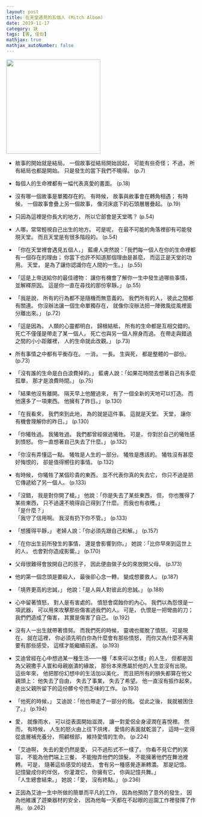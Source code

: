 ```yaml
---
layout: post
title: 在天堂遇見的五個人 (Mitch Albom)
date: 2019-11-17
category: 訣
tags: [書, 佳句]
mathjax: true
mathjax_autoNumber: false
---
```


<img src="https://doltegg.github.io/book/images/inheaven.jpg" style="width:250px;"/>

- 故事的開始就是結局。
一個故事從結局開始說起，
可能有些奇怪；
不過，
所有結局也都是開始。
只是發生的當下我們不曉得。 (p.7)

- 每個人的生命裡都有一幅代表真愛的畫面。  (p.18)

- 沒有哪一個故事是單獨存在的。
有時候，
故事與故事會在轉角相遇；
有時候，
一個故事會疊上另一個故事，
像河床底下的石頭層層疊起。 (p.19)

- 只因為這裡是你長大的地方，
所以它部會是天堂嗎？ (p.54)

- 人哪，常常輕視自己出生的地方。
可是呢，
在最不可能的角落裡卻有可能發現天堂。
而且天堂是有很多階段的。 (p.54)

- 「你在天堂裡會遇見五個人，」
藍膚人突然說：「我們每一個人在你的生命裡都有一個存在的理由；
你當下也許不知道那個理由是甚麼，
而這正是天堂的功用。
天堂，
是為了讓你認識你在人間的一生。」 (p.55)

- 「這是上帝送給你的最佳禮物：
讓你有機會了解你一生中發生過哪些事情，
並解釋原因。
這是你一直在尋找的那份寧靜。」 (p.55)

- 「我是說，
所有的行為都不是隨機而無意義的。
我們所有的人，
彼此之間都有關連。
你沒辦法讓一個生命單獨存在，
就像你沒辦法把一陣微風從風裡面分離出來。」 (p.72)

- 「這是因為，
人類的心靈都明白，
歸根結柢，
所有的生命都是互相交錯的。
死亡不僅僅是帶走了某一個人，
死亡也與另一個人擦身而過。
在帶走與錯過之間的小小距離裡，
人的生命就此改觀。」 (p.73)

- 所有事情之中都有平衡存在。
一消，
一長。
生與死，
都是整體的一部份。 (p.73)

- 「沒有誰的生命是白白浪費掉的。」
藍膚人說：「如果花時間去想著自己有多麼孤單，
那才是浪費時間。」 (p.75)

- 「結果他沒有離開。
隔天早上他醒過來，
有了一個全新的天地可以打造。
而他還多了一項東西。
他擁有了昨日。」 (p.130)

- 「在我看來，
我們來到此地，
為的就是這件事。
這就是天堂。
天堂，
讓你有機會理解你的昨日。」 (p.130)

- 「你犧牲過。
我犧牲過。
我們都曾經做過犧牲。
可是，
你對於自己的犧牲感到憤怒。
你一直想著自己失去了什麼。」 (p.132)

- 「你沒有弄懂這一點。
犧牲是人生的一部分。
犧牲是應該的。
犧牲沒有甚麼好悔恨的，
卻是值得嚮往的事情。 (p.132)

- 有時候，
你犧牲了某個珍貴的東西，
並不代表你真的失去它，
你只不過是把它傳遞給了另一個人。 (p.133)

- 「沒錯，
我是對你開了槍。」
他說：「你是失去了某些東西，
但，
你也獲得了某些東西，
只不過還不曉得自己得到了什麼。
而我也有收穫。」<br />
「是什麼？」<br />
「我守了信用啊。
我沒有扔下你不管。」 (p.133)

- 「想獲得平靜，」
老婦人說：「你必須先跟自己和解。」 (p.157)

- 「在你出生前所發生的事情，
還是會影響到你。」
她說：「比你早來到這世上的人，
也會對你造成影響。」 (p.170)

- 父母很難得會放開自己的孩子，
因此便由做子女的來放開父母。 (p.173)

- 他的第一個念頭是要殺人，
最後卻心念一轉，
變成想要救人。 (p.187)

- 「境界更高的忠誠，」
他說：「是人與人對彼此的忠誠。」 (p.188)

- 心中留著憤怒，
對人是有害處的。
憤怒會腐蝕你的內心。
我們以為怨恨是一項武器，
可以用來攻擊那些傷害過我們的人。
可是，
仇恨是一把彎曲的刀；
我們們造成了傷害，
其實是傷害了自己。 (p.192)

- 沒有人一出生就帶著憤努。
而我們死的時候，
靈魂也擺脫了憤怒。
可是現在，
就在這裡，
你必須先明白你為什麼會有那些憤怒，
而你又為什麼不再需要有那些感受，
這樣才能繼續前進。 (p.193)

- 艾迪曾經在心中想過某一種生活──一種「本來可以怎樣」的人生，
但都是因為父親撒手人寰和母親崩潰的緣故，
那份本來應屬於他的人生並沒有出現。
這些年來，
他把那份幻想中的生活加以美化，
而且把所有的損失都算在他父親頭上：
他失去了自由，
失去了事業，
失去了希望。
他一直沒有振作起來，
走出父親所留下的這份髒兮兮而乏味的工作。 (p.193)

- 「他死的時候，」
艾迪說：「他也帶走了一部分的我。
從此之後，
我就被困住了。」 (p.194)

- 愛，
就像雨水，
可以從表面開始滋潤，
讓一對愛侶全身浸潤在喜悅裡。
然而，
有時候，
人生的怒火由上往下烘烤，
愛情的表面就乾涸了，
這時一定得從底層補充養分，
照顧根部，
維持愛情的生命。 (p.224)
 
- 「艾迪啊，
失去的愛仍然是愛，
只不過形式不一樣了。
你看不見它們的笑容，
不能為他們端上三餐，
不能撥弄他們的頭髮，
不能擁著他們在舞池裡轉。
可是，
隨著這些感受的褪去，
會有另一種感覺逐漸轉濃。
那是記憶。
記憶變成你的伴侶，
你灌溉它，
你擁有它，
你與記憶共舞。」<br />
「人生總會結束。」
她說：「愛，
沒有終點。」  (p.236)

- 正因為艾迪一生中所做的簡單而平凡的工作，
因為他預防了意外的發生，
因為他維護了遊樂器材的安全，
因為他每一天都在不起眼的巡園工作裡發揮了作用。 (p.262)

